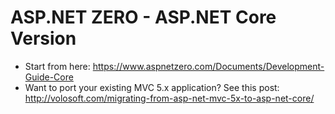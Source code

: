 # ASP.NET ZERO - ASP.NET Core Version
* Start from here: https://www.aspnetzero.com/Documents/Development-Guide-Core
* Want to port your existing MVC 5.x application? See this post: http://volosoft.com/migrating-from-asp-net-mvc-5x-to-asp-net-core/
